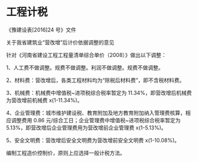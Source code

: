 # 工程计税

《豫建设表[2016]24 号》文件

关于我省建筑业“营改增”后计价依据调整的意见

针对《河南省建设工程工程量清单综合单价（2008）》做出以下调整：

1、人工费不做调整。规费不做调整。利润不做调整。规费不做调整。

2、材料费：营改增后，各类工程材料均为“除税后材料费”，即不含税材料费。

3、机械费：机械费中增值税~进项税综合税率暂定为 11.34%，即营改增后机械费为营改增前机械费 x(1-11.34%)。

4、企业管理费：城市维护建设税、教育附加及地方教育附加纳入管理费核算，相应调整费用 0.86 元/综合工日；企业管理费中增值税~进项税综合税率暂定为 5.13%，即营改增后企业管理费用为营改增前企业管理费 x(1-5.13%)。

5、安全文明费：营改增后安全文明费为营改增前安全文明费 x(1-10.08%)。

编制工程造价控制价，原则上应选择一般计税方法。
